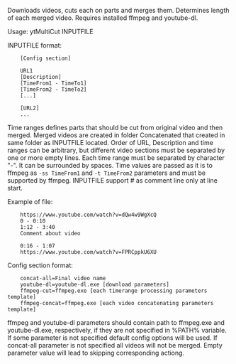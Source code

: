 Downloads videos, cuts each on parts and merges them. Determines length of each merged video.
Requires installed ffmpeg and youtube-dl.

Usage: ytMultiCut INPUTFILE

INPUTFILE format:
```
	[Config section]

	URL1
	[Description]
	[TimeFrom1 - TimeTo1]
	[TimeFrom2 - TimeTo2]
	[...]

	[URL2]
	...
```

Time ranges defines parts that should be cut from original video and then merged. Merged videos are created in folder Concatenated that created in same folder as INPUTFILE located. 
Order of URL, Description and time ranges can be arbitrary, but different video sections must be separated by one or more empty lines.
Each time range must be separated by character "-". It can be surrounded by spaces.
Time values are passed as it is to ffmpeg as `-ss TimeFrom1` and `-t TimeFrom2` parameters and must be supported by ffmpeg.
INPUTFILE support # as comment line only at line start.

Example of file:
```
	https://www.youtube.com/watch?v=dQw4w9WgXcQ
	0 - 0:10
	1:12 - 3:40
	Comment about video

	0:16 - 1:07
	https://www.youtube.com/watch?v=FPRCppkU6XU
```
Config section format:
```
	concat-all=Final video name
	youtube-dl=youtube-dl.exe [download parameters]
	ffmpeg-cut=ffmpeg.exe [each timerange processing parameters template] 
	ffmpeg-concat=ffmpeg.exe [each video concatenating parameters template]
```

ffmpeg and youtube-dl parameters should contain path to ffmpeg.exe and youtube-dl.exe, respectively, if they are not specified in %PATH% variable.
If some parameter is not specified default config options will be used.
If concat-all parameter is not specified all videos will not be merged.
Empty parameter value will lead to skipping corresponding actiong.